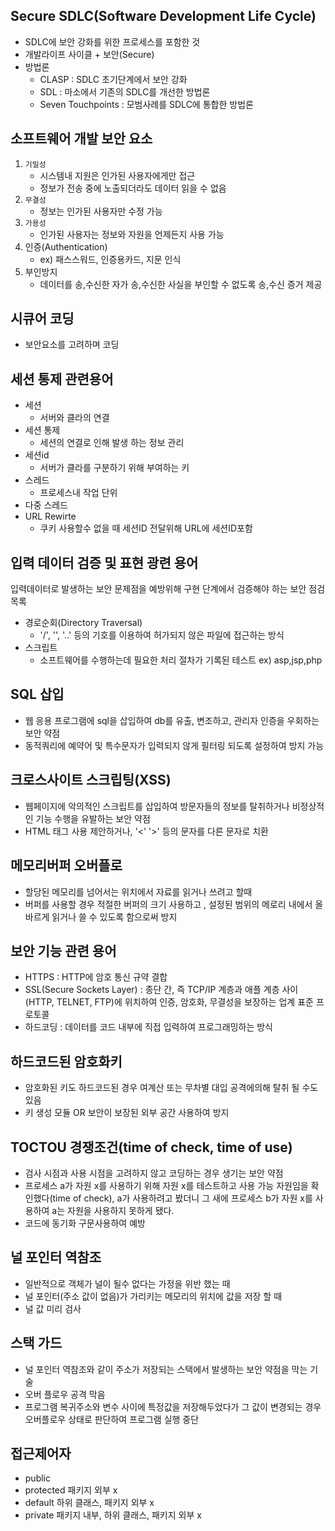 ## Secure SDLC(Software Development Life Cycle)
- SDLC에 보안 강화를 위한 프로세스를 포함한 것
- 개발라이프 사이클 + 보안(Secure)
- 방법론
  - CLASP : SDLC 초기단계에서 보안 강화
  - SDL : 마소에서 기존의 SDLC를 개선한 방법론
  - Seven Touchpoints : 모범사례를 SDLC에 통합한 방법론


## 소프트웨어 개발 보안 요소
1. `기밀성`
   - 시스템내 지원은 인가된 사용자에게만 접근
   - 정보가 전송 중에 노출되더라도 데이터 읽을 수 없음  
2. `무결성`
   - 정보는 인가된 사용자만 수정 가능 
3. `가용성`
   - 인가된 사용자는 정보와 자원을 언제든지 사용 가능 
4. 인증(Authentication)
   - ex) 패스스워드, 인증용카드, 지문 인식 
5. 부인방지
   - 데이터를 송,수신한 자가 송,수신한 사실을 부인할 수 없도록 송,수신 증거 제공

## 시큐어 코딩
- 보안요소를 고려하며 코딩

## 세션 통제 관련용어
- 세션
  - 서버와 클라의 연결
- 세션 통제
  - 세션의 연결로 인해 발생 하는 정보 관리
- 세션id
  - 서버가 클라를 구분하기 위해 부여하는 키
- 스레드 
  - 프로세스내 작업 단위
- 다중 스레드
- URL Rewirte
  - 쿠키 사용할수 없을 때 세션ID 전달위해 URL에 세션ID포함

## 입력 데이터 검증 및 표현 광련 용어
입력데이터로 발생하는 보안 문제점을 예방위해 구현 단계에서 검증해야 하는 보안 점검 목록
- 경로순회(Directory Traversal)
  - '/', '\', '..' 등의 기호를 이용하여 허가되지 않은 파일에 접근하는 방식
- 스크립트
  - 소프트웨어를 수행하는데 필요한 처리 절차가 기록된 테스트 ex) asp,jsp,php

## SQL 삽입
- 웹 응용 프로그램에 sql을 삽입하여 db를 유출, 변조하고, 관리자 인증을 우회하는 보안 약점
- 동적쿼리에 예약어 및 특수문자가 입력되지 않게 필터링 되도록 설정하여 방지 가능

## 크로스사이트 스크립팅(XSS)
- 웹페이지에 악의적인 스크립트를 삽입하여 방문자들의 정보를 탈취하거나 비정상적인 기능 수행을 유발하는 보안 약점
- HTML 태그 사용 제안하거나, '<' '>' 등의 문자를 다른 문자로 치환

## 메모리버퍼 오버플로
- 할당된 메모리를 넘어서는 위치에서 자료를 읽거나 쓰려고 할때
- 버퍼를 사용할 경우 적절한 버퍼의 크기 사용하고 , 설정된 범위의 메로리 내에서 올바르게 읽거나 쓸 수 있도록 함으로써 방지

## 보안 기능 관련 용어

- HTTPS : HTTP에 암호 통신 규약 결합
- SSL(Secure Sockets Layer) : 종단 간, 즉 TCP/IP 계층과 애플 계층 사이(HTTP, TELNET, FTP)에 위치하여 인증, 암호화, 무결성을 보장하는 업계 표준 프로토콜
- 하드코딩 : 데이터를 코드 내부에 직접 입력하여 프로그래밍하는 방식

## 하드코드된 암호화키
- 암호화된 키도 하드코드된 경우 여계산 또는 무차별 대입 공격에의해 탈취 될 수도있음
- 키 생성 모듈 OR 보안이 보장된 외부 공간 사용하여 방지

## TOCTOU 경쟁조건(time of check, time of use)
- 검사 시점과 사용 시점을 고려하지 않고 코딩하는 경우 생기는 보안 약점
- 프로세스 a가 자원 x를 사용하기 위해 자원 x를 테스트하고 사용 가능 자원임을 확인했다(time of check), a가 사용하려고 봤더니 그 새에 프로세스 b가 자원 x를 사용하여 a는 자원을 사용하지 못하게 됐다.
- 코드에 동기화 구문사용하여 예방

## 널 포인터 역참조
- 일반적으로 객체가 널이 될수 없다는 가정을 위반 했는 때
- 널 포인터(주소 값이 없음)가 가리키는 메모리의 위치에 값을 저장 할 때
- 널 값 미리 검사

## 스택 가드
- 널 포인터 역참조와 같이 주소가 저장되는 스택에서 발생하는 보안 약점을 막는 기술
- 오버 플로우 공격 막음
- 프로그램 복귀주소와 변수 사이에 특정값을 저장해두었다가 그 값이 변경되는 경우 오버플로우 상태로 판단하여 프로그램 실행 중단

## 접근제어자
- public
- protected 패키지 외부 x
- default 하위 클래스, 패키지 외부 x
- private 패키지 내부, 하위 클래스, 패키지 외부 x

